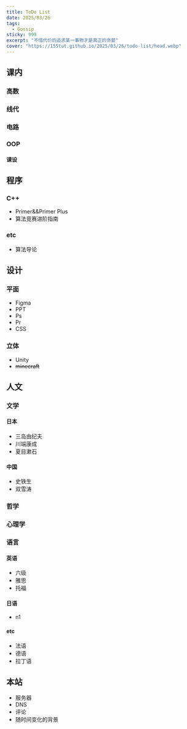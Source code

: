 ```yaml
---
title: ToDo List
date: 2025/03/26
tags: 
  - Gossip
sticky: 999
excerpt: "不惜代价的追求某一事物才是真正的贪婪"
cover: "https://155tut.github.io/2025/03/26/todo-list/head.webp"
---
```

## 课内

### 高数

### 线代

### 电路

### OOP

#### 课设

## 程序

### C++

- Primer&&Primer Plus
- 算法竞赛进阶指南

### etc

- 算法导论

## 设计

### 平面

- Figma
- PPT
- Ps
- Pr
- CSS

### 立体

- Unity
- ~~minecraft~~

## 人文

### 文学

#### 日本

- 三岛由纪夫
- 川端康成
- 夏目漱石

#### 中国

- 史铁生
- 双雪涛

### 哲学

### 心理学

### 语言

#### 英语

- 六级
- 雅思
- 托福

#### 日语

- n1

#### etc

- 法语
- 德语
- 拉丁语

## 本站

- 服务器
- DNS
- 评论
- 随时间变化的背景